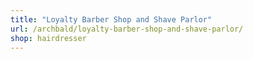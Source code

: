```yaml
---
title: "Loyalty Barber Shop and Shave Parlor"
url: /archbald/loyalty-barber-shop-and-shave-parlor/
shop: hairdresser
---
```

